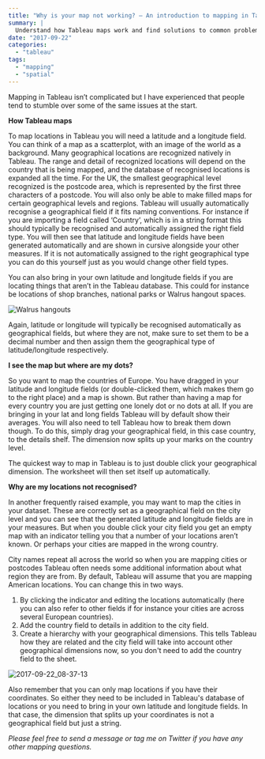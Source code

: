```yaml
---
title: "Why is your map not working? – An introduction to mapping in Tableau"
summary: |
  Understand how Tableau maps work and find solutions to common problems. 
date: "2017-09-22"
categories: 
  - "tableau"
tags: 
  - "mapping"
  - "spatial"
---
```


Mapping in Tableau isn’t complicated but I have experienced that people tend to stumble over some of the same issues at the start.

**How Tableau maps**

To map locations in Tableau you will need a latitude and a longitude field. You can think of a map as a scatterplot, with an image of the world as a background. Many geographical locations are recognized natively in Tableau. The range and detail of recognized locations will depend on the country that is being mapped, and the database of recognised locations is expanded all the time. For the UK, the smallest geographical level recognized is the postcode area, which is represented by the first three characters of a postcode. You will also only be able to make filled maps for certain geographical levels and regions. Tableau will usually automatically recognise a geographical field if it fits naming conventions. For instance if you are importing a field called ‘Country’, which is in a string format this should typically be recognised and automatically assigned the right field type. You will then see that latitude and longitude fields have been generated automatically and are shown in cursive alongside your other measures. If it is not automatically assigned to the right geographical type you can do this yourself just as you would change other field types.

You can also bring in your own latitude and longitude fields if you are locating things that aren’t in the Tableau database. This could for instance be locations of shop branches, national parks or Walrus hangout spaces.

![Walrus hangouts](https://nalediholly.files.wordpress.com/2017/09/walrus-hangouts.jpg)

Again, latitude or longitude will typically be recognised automatically as geographical fields, but where they are not, make sure to set them to be a decimal number and then assign them the geographical type of latitude/longitude respectively.

**I see the map but where are my dots?**

So you want to map the countries of Europe. You have dragged in your latitude and longitude fields (or double-clicked them, which makes them go to the right place) and a map is shown. But rather than having a map for every country you are just getting one lonely dot or no dots at all. If you are bringing in your lat and long fields Tableau will by default show their averages. You will also need to tell Tableau how to break them down though. To do this, simply drag your geographical field, in this case country, to the details shelf. The dimension now splits up your marks on the country level.

The quickest way to map in Tableau is to just double click your geographical dimension. The worksheet will then set itself up automatically.

**Why are my locations not recognised?**

In another frequently raised example, you may want to map the cities in your dataset. These are correctly set as a geographical field on the city level and you can see that the generated latitude and longitude fields are in your measures. But when you double click your city field you get an empty map with an indicator telling you that a number of your locations aren’t known. Or perhaps your cities are mapped in the wrong country.

City names repeat all across the world so when you are mapping cities or postcodes Tableau often needs some additional information about what region they are from. By default, Tableau will assume that you are mapping American locations. You can change this in two ways.

1. By clicking the indicator and editing the locations automatically (here you can also refer to other fields if for instance your cities are across several European countries).
2. Add the country field to details in addition to the city field.
3. Create a hierarchy with your geographical dimensions. This tells Tableau how they are related and the city field will take into account other geographical dimensions now, so you don't need to add the country field to the sheet.

![2017-09-22_08-37-13](https://nalediholly.files.wordpress.com/2017/09/2017-09-22_08-37-13.gif)

Also remember that you can only map locations if you have their coordinates. So either they need to be included in Tableau's database of locations or you need to bring in your own latitude and longitude fields. In that case, the dimension that splits up your coordinates is not a geographical field but just a string.

_Please feel free to send a message or tag me on Twitter if you have any other mapping questions._
